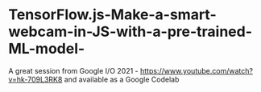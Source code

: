 # TensorFlow.js-Make-a-smart-webcam-in-JS-with-a-pre-trained-ML-model-

A great session from Google I/O 2021 - https://www.youtube.com/watch?v=hk-709L3RK8 and available as a Google Codelab
